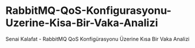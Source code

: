# RabbitMQ-QoS-Konfigurasyonu-Uzerine-Kisa-Bir-Vaka-Analizi
Senai Kalafat - RabbitMQ QoS Konfigürasyonu Üzerine Kısa Bir Vaka Analizi
